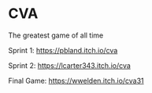# CVA
The greatest game of all time

Sprint 1: https://pbland.itch.io/cva

Sprint 2:  https://lcarter343.itch.io/cva

Final Game: https://wwelden.itch.io/cva31
